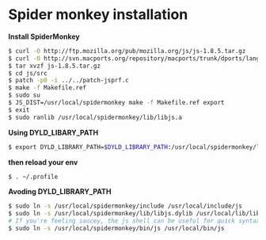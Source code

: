 # Spider monkey installation
__Install SpiderMonkey__
```sh
$ curl -O http://ftp.mozilla.org/pub/mozilla.org/js/js-1.8.5.tar.gz
$ curl -O http://svn.macports.org/repository/macports/trunk/dports/lang/spidermonkey/files/patch-jsprf.c
$ tar xvzf js-1.8.5.tar.gz
$ cd js/src
$ patch -p0 -i ../../patch-jsprf.c
$ make -f Makefile.ref
$ sudo su
$ JS_DIST=/usr/local/spidermonkey make -f Makefile.ref export
$ exit
$ sudo ranlib /usr/local/spidermonkey/lib/libjs.a
```

__Using DYLD_LIBARY_PATH__
```sh
$ export DYLD_LIBRARY_PATH=$DYLD_LIBRARY_PATH:/usr/local/spidermonkey/lib
```

__then reload your env__
```sh
$ . ~/.profile
```

__Avoding DYLD_LIBRARY_PATH__
```sh
$ sudo ln -s /usr/local/spidermonkey/include /usr/local/include/js
$ sudo ln -s /usr/local/spidermonkey/lib/libjs.dylib /usr/local/lib/libjs.dylib
# If you're feeling saucey, the js shell can be useful for quick syntax checking and the like.
$ sudo ln -s /usr/local/spidermonkey/bin/js /usr/local/bin/js
```

